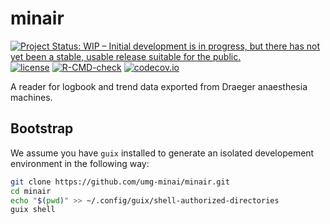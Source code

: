 # minair

<!-- badges: start -->
[![Project Status: WIP – Initial development is in progress, but there has not yet been a stable, usable release suitable for the public.](https://www.repostatus.org/badges/latest/wip.svg)](https://www.repostatus.org/#wip)
[![license](https://img.shields.io/badge/license-GPL%20%28%3E=%203%29-brightgreen.svg?style=flat)](https://www.gnu.org/licenses/gpl-3.0.html)
[![R-CMD-check](https://github.com/umg-minai/minair/actions/workflows/R-CMD-check.yaml/badge.svg)](https://github.com/umg-minai/minair/actions/workflows/R-CMD-check.yaml)
[![codecov.io](https://img.shields.io/codecov/c/github/umg-minai/minair.svg?branch=main)](https://codecov.io/github/umg-minai/minair/?branch=main)
<!-- badges: end -->

A reader for logbook and trend data exported from Draeger anaesthesia machines.

## Bootstrap

We assume you have `guix` installed to generate an isolated developement
environment in the following way:

```bash
git clone https://github.com/umg-minai/minair.git
cd minair
echo "$(pwd)" >> ~/.config/guix/shell-authorized-directories
guix shell
```
